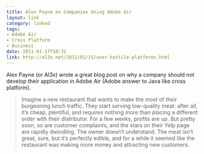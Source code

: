 ```yaml
---
title: Alex Payne on Companies Using Adobe Air
layout: link
category: linked
tags:
- Adobe Air
- Cross Platform
- Business
date: 2011-01-17T10:32
link: http://al3x.net/2011/01/15/user-hostile-platforms.html
---
```


Alex Payne (or Al3x) wrote a great blog post on why a company should not develop their application in Adobe Air (Adobe answer to Java like cross platform).

> Imagine a new restaurant that wants to make the most of their burgeoning lunch traffic. They start serving low-quality meat: after all, it’s cheap, plentiful, and requires nothing more than placing a different order with their distributor. For a few weeks, profits are up. But pretty soon, so are customer complaints, and the stars on their Yelp page are rapidly dwindling. The owner doesn’t understand. The meat isn’t great, sure, but it’s perfectly edible, and for a while it seemed like the restaurant was making more money and attracting new customers.